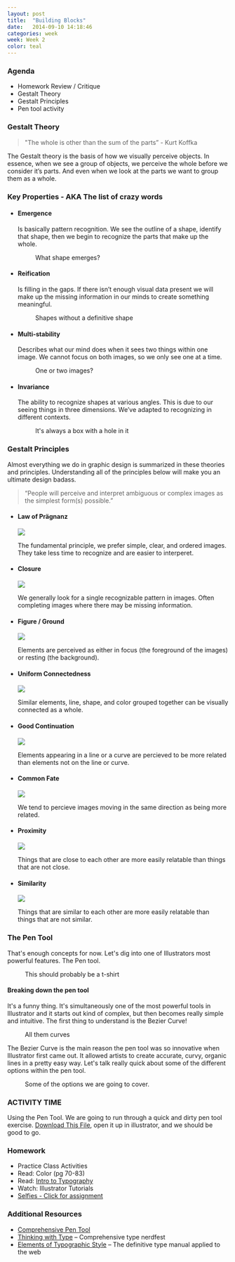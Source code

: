 ```yaml
---
layout: post
title:  "Building Blocks"
date:   2014-09-10 14:18:46
categories: week
week: Week 2
color: teal
---
```


### Agenda
- Homework Review / Critique 
- Gestalt Theory
- Gestalt Principles
- Pen tool activity

### Gestalt Theory
> "The whole is other than the sum of the parts” - Kurt Koffka

The Gestalt theory is the basis of how we visually perceive objects. In essence, when we see a group of objects, we perceive the whole before we consider it’s parts. And even when we look at the parts we want to group them as a whole.

### Key Properties - AKA The list of crazy words

<ul class="large-block-grid-2 small-block-grid-1">

  <li>
    <h4>Emergence</h4>
    <p>Is basically pattern recognition. We see the outline of a shape, identify that shape, then we begin to recognize the parts that make up the whole.</p>
    <figure>
      <img src="/images/week2/emergence.png" alt="">
      <figcaption>What shape emerges?</figcaption>
      </img>
    </figure>
  </li>

  <li>
    <h4>Reification</h4>
    <p>Is filling in the gaps. If there isn’t enough visual data present we will make up the missing information in our minds to create something meaningful.</p>
    <figure>
      <img src="/images/week2/reification.png" alt="">
      <figcaption>Shapes without a definitive shape</figcaption>
      </img>
    </figure>
  </li>

  <li>
    <h4>Multi-stability</h4>
    <p>Describes what our mind does when it sees two things within one image. We cannot focus on both images, so we only see one at a time.</p>
    <figure>
      <img src="/images/week2/multistability.png" alt="">
      <figcaption>One or two images?</figcaption>
      </img>
    </figure>
  </li>

  <li>
    <h4>Invariance</h4>
    <p>The ability to recognize shapes at various angles. This is due to our seeing things in three dimensions. We’ve adapted to recognizing in different contexts.</p>
    <figure>
      <img src="/images/week2/invariance.png" alt="">
      <figcaption>It's always a box with a hole in it</figcaption>
      </img>
    </figure>
  </li>
</ul>

### Gestalt Principles
Almost everything we do in graphic design is summarized in these theories and principles. Understanding all of the principles below will make you an ultimate design badass.

> “People will perceive and interpret ambiguous or complex images as the simplest form(s) possible.”

<ul class="large-block-grid-4 small-block-grid-1">
  <li>
    <h4>Law of Prägnanz</h4>
    <img src="/images/week2/law-of-pragnanz.png" />
    <p>The fundamental principle, we prefer simple, clear, and ordered images. They take less time to recognize and are easier to interperet.</p>
  </li>
  <li>
    <h4>Closure</h4>
    <img src="/images/week2/closure.png" />
    <p>We generally look for a single recognizable pattern in images. Often completing images where there may be missing information.</p>
  </li>
  <li>
    <h4>Figure / Ground</h4>
    <img src="/images/week2/figure-ground.png" />
    <p>Elements are perceived as either in focus (the foreground of the images) or resting (the background).</p>
  </li>
  <li>
    <h4>Uniform Connectedness</h4>
    <img src="/images/week2/uniform-connectedness.png" />
    <p>Similar elements, line, shape, and color grouped together can be visually connected as a whole.</p>
  </li>
  <li>
    <h4>Good Continuation</h4>
    <img src="/images/week2/good-continuation.png" />
    <p>Elements appearing in a line or a curve are percieved to be more related than elements not on the line or curve.</p>
  </li>
  <li>
    <h4>Common Fate</h4>
    <img src="/images/week2/common-fate.gif" />
    <p>We tend to percieve images moving in the same direction as being more related. </p>
  </li>
  <li>
    <h4>Proximity</h4>
    <img src="/images/week2/proximity.png" />
    <p>Things that are close to each other are more easily relatable than things that are not close.</p>
  </li>
  <li>
    <h4>Similarity</h4>
    <img src="/images/week2/similarity.png" />
    <p>Things that are similar to each other are more easily relatable than things that are not similar.</p>
  </li>
</ul>

### The Pen Tool
That's enough concepts for now. Let's dig into one of Illustrators most powerful features. The Pen tool.
<figure>
  <img src="/images/week2/pen-tool.png" alt="">
  <figcaption>This should probably be a t-shirt</figcaption>
  </img>
</figure>

#### Breaking down the pen tool
It's a funny thing. It's simultaneously one of the most powerful tools in Illustrator and it starts out kind of complex, but then becomes really simple and intuitive. The first thing to understand is the Bezier Curve!
<figure>
  <img src="/images/week2/bezier-curve.png" alt="">
  <figcaption>All them curves</figcaption>
  </img>
</figure>

The Bezier Curve is the main reason the pen tool was so innovative when Illustrator first came out. It allowed artists to create accurate, curvy, organic lines in a pretty easy way. Let's talk really quick about some of the different options within the pen tool.
<figure>
  <img src="/images/week2/pen-tool-options.png" alt="">
  <figcaption>Some of the options we are going to cover.</figcaption>
  </img>
</figure>

### ACTIVITY TIME
Using the Pen Tool. We are going to run through a quick and dirty pen tool exercise. [Download This File](/files/week2/Pen_Tool_The_Exercise.ai), open it up in illustrator, and we should be good to go.


### Homework
- Practice Class Activities
- Read: Color (pg 70-83)
- Read: [Intro to Typography](http://design.tutsplus.com/articles/a-20-minute-intro-to-typography-basics--psd-3326)
- Watch: Illustrator Tutorials
- [Selfies - Click for assignment](assignments/assignment-02)

### Additional Resources
- [Comprehensive Pen Tool](http://design.tutsplus.com/tutorials/illustrators-pen-tool-the-comprehensive-guide--vector-141)
- [Thinking with Type](http://www.thinkingwithtype.com/) – Comprehensive type nerdfest
- [Elements of Typographic Style](http://webtypography.net/) – The definitive type manual applied to the web
